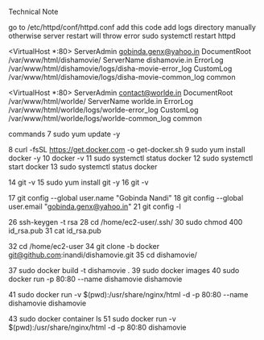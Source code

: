 
Technical Note

go to /etc/httpd/conf/httpd.conf  add this code
add logs directory manually otherwise server restart will throw error
sudo systemctl restart httpd

<VirtualHost *:80>
    ServerAdmin gobinda.genx@yahoo.in
    DocumentRoot /var/www/html/dishamovie/
    ServerName dishamovie.in
    ErrorLog /var/www/html/dishamovie/logs/disha-movie-error_log
    CustomLog /var/www/html/dishamovie/logs/disha-movie-common_log common
</VirtualHost>

<VirtualHost *:80>
    ServerAdmin contact@worlde.in
    DocumentRoot /var/www/html/worlde/
    ServerName worlde.in
    ErrorLog /var/www/html/worlde/logs/worlde-error_log
    CustomLog /var/www/html/worlde/logs/worlde-common_log common
</VirtualHost>

commands
7  sudo yum update -y

8  curl -fsSL https://get.docker.com -o get-docker.sh
9  sudo yum install docker -y
10  docker -v
11  sudo systemctl status docker
12  sudo systemctl start docker
13  sudo systemctl status docker

14  git -v
15  sudo yum install git -y
16  git -v

17  git config --global user.name "Gobinda Nandi"
18  git config --global user.email "gobinda.genx@yahoo.in"
21  git config -l

26  ssh-keygen -t rsa 
28  cd /home/ec2-user/.ssh/
30  sudo chmod 400 id_rsa.pub 
31  cat id_rsa.pub 

32  cd /home/ec2-user
34  git clone -b docker git@github.com:inandi/dishamovie.git
35  cd dishamovie/

37  sudo docker build -t dishamovie . 
39  sudo docker images
40  sudo docker run -p 80:80 --name dishamovie dishamovie

41  sudo docker run -v $(pwd):/usr/share/nginx/html -d -p 80:80 --name dishamovie  dishamovie

43  sudo docker container ls
51  sudo docker run -v $(pwd):/usr/share/nginx/html -d -p 80:80  dishamovie